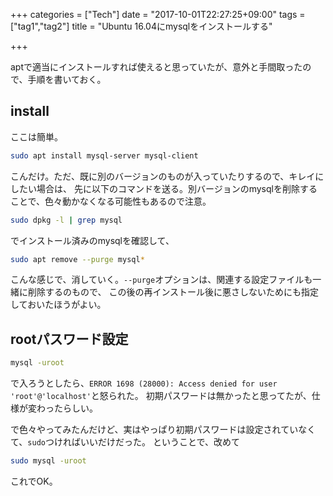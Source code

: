 +++
categories = ["Tech"]
date = "2017-10-01T22:27:25+09:00"
tags = ["tag1","tag2"]
title = "Ubuntu 16.04にmysqlをインストールする"

+++

aptで適当にインストールすれば使えると思っていたが、意外と手間取ったので、手順を書いておく。

<!--more-->

## install
ここは簡単。

```bash
sudo apt install mysql-server mysql-client
```

こんだけ。ただ、既に別のバージョンのものが入っていたりするので、キレイにしたい場合は、
先に以下のコマンドを送る。別バージョンのmysqlを削除することで、色々動かなくなる可能性もあるので注意。

```bash
sudo dpkg -l | grep mysql
```

でインストール済みのmysqlを確認して、

```bash
sudo apt remove --purge mysql*
```

こんな感じで、消していく。`--purge`オプションは、関連する設定ファイルも一緒に削除するのもので、
この後の再インストール後に悪さしないためにも指定しておいたほうがよい。


## rootパスワード設定

```bash
mysql -uroot
```

で入ろうとしたら、`ERROR 1698 (28000): Access denied for user 'root'@'localhost'`と怒られた。
初期パスワードは無かったと思ってたが、仕様が変わったらしい。

で色々やってみたんだけど、実はやっぱり初期パスワードは設定されていなくて、`sudo`つければいいだけだった。
ということで、改めて

```bash
sudo mysql -uroot
```

これでOK。
